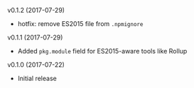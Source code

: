 v0.1.2 (2017-07-29)
- hotfix: remove ES2015 file from `.npmignore`

v0.1.1 (2017-07-29)
- Added `pkg.module` field for ES2015-aware tools like Rollup

v0.1.0 (2017-07-22)
- Initial release
